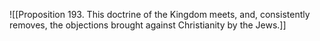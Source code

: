 ![[Proposition 193. This doctrine of the Kingdom meets, and, consistently removes, the objections brought against Christianity by the Jews.]]